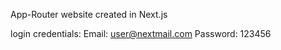 App-Router website created in Next.js

login credentials:
    Email: user@nextmail.com
    Password: 123456
